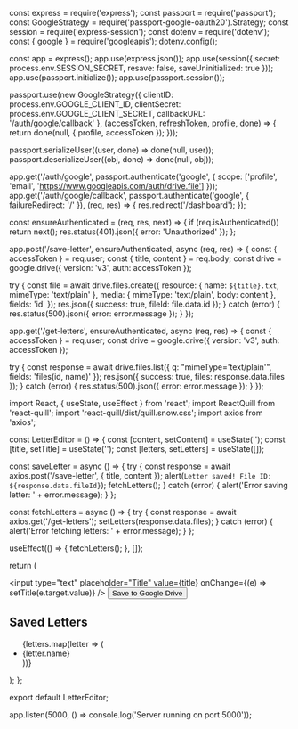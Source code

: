 
const express = require('express');
const passport = require('passport');
const GoogleStrategy = require('passport-google-oauth20').Strategy;
const session = require('express-session');
const dotenv = require('dotenv');
const { google } = require('googleapis');
dotenv.config();

const app = express();
app.use(express.json());
app.use(session({ secret: process.env.SESSION_SECRET, resave: false, saveUninitialized: true }));
app.use(passport.initialize());
app.use(passport.session());

passport.use(new GoogleStrategy({
  clientID: process.env.GOOGLE_CLIENT_ID,
  clientSecret: process.env.GOOGLE_CLIENT_SECRET,
  callbackURL: '/auth/google/callback'
}, (accessToken, refreshToken, profile, done) => {
  return done(null, { profile, accessToken });
}));

passport.serializeUser((user, done) => done(null, user));
passport.deserializeUser((obj, done) => done(null, obj));

app.get('/auth/google', passport.authenticate('google', { scope: ['profile', 'email', 'https://www.googleapis.com/auth/drive.file'] }));
app.get('/auth/google/callback', passport.authenticate('google', { failureRedirect: '/' }), (req, res) => {
  res.redirect('/dashboard');
});

const ensureAuthenticated = (req, res, next) => {
  if (req.isAuthenticated()) return next();
  res.status(401).json({ error: 'Unauthorized' });
};

app.post('/save-letter', ensureAuthenticated, async (req, res) => {
  const { accessToken } = req.user;
  const { title, content } = req.body;
  const drive = google.drive({ version: 'v3', auth: accessToken });

  try {
    const file = await drive.files.create({
      resource: { name: `${title}.txt`, mimeType: 'text/plain' },
      media: { mimeType: 'text/plain', body: content },
      fields: 'id'
    });
    res.json({ success: true, fileId: file.data.id });
  } catch (error) {
    res.status(500).json({ error: error.message });
  }
});

app.get('/get-letters', ensureAuthenticated, async (req, res) => {
  const { accessToken } = req.user;
  const drive = google.drive({ version: 'v3', auth: accessToken });
  
  try {
    const response = await drive.files.list({ q: "mimeType='text/plain'", fields: 'files(id, name)' });
    res.json({ success: true, files: response.data.files });
  } catch (error) {
    res.status(500).json({ error: error.message });
  }
});

import React, { useState, useEffect } from 'react';
import ReactQuill from 'react-quill';
import 'react-quill/dist/quill.snow.css';
import axios from 'axios';

const LetterEditor = () => {
  const [content, setContent] = useState('');
  const [title, setTitle] = useState('');
  const [letters, setLetters] = useState([]);

  const saveLetter = async () => {
    try {
      const response = await axios.post('/save-letter', { title, content });
      alert(`Letter saved! File ID: ${response.data.fileId}`);
      fetchLetters();
    } catch (error) {
      alert('Error saving letter: ' + error.message);
    }
  };

  const fetchLetters = async () => {
    try {
      const response = await axios.get('/get-letters');
      setLetters(response.data.files);
    } catch (error) {
      alert('Error fetching letters: ' + error.message);
    }
  };

  useEffect(() => {
    fetchLetters();
  }, []);

  return (
    <div>
      <input type="text" placeholder="Title" value={title} onChange={(e) => setTitle(e.target.value)} />
      <ReactQuill value={content} onChange={setContent} />
      <button onClick={saveLetter}>Save to Google Drive</button>
      <h2>Saved Letters</h2>
      <ul>
        {letters.map(letter => (<li key={letter.id}>{letter.name}</li>))}
      </ul>
    </div>
  );
};

export default LetterEditor;

app.listen(5000, () => console.log('Server running on port 5000'));
